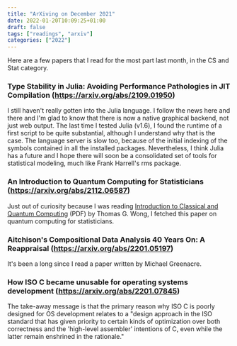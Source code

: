 ```yaml
---
title: "ArXiving on December 2021"
date: 2022-01-20T10:09:25+01:00
draft: false
tags: ["readings", "arxiv"]
categories: ["2022"]
---
```


Here are a few papers that I read for the most part last month, in the CS and Stat category.

### Type Stability in Julia: Avoiding Performance Pathologies in JIT Compilation (https://arxiv.org/abs/2109.01950)

I still haven't really gotten into the Julia language. I follow the news here and there and I'm glad to know that there is now a native graphical backend, not just web output. The last time I tested Julia (v1.6), I found the runtime of a first script to be quite substantial, although I understand why that is the case. The language server is slow too, because of the initial indexing of the symbols contained in all the installed packages. Nevertheless, I think Julia has a future and I hope there will soon be a consolidated set of tools for statistical modeling, much like Frank Harrell's rms package.


### An Introduction to Quantum Computing for Statisticians (https://arxiv.org/abs/2112.06587)

Just out of curiosity because I was reading [Introduction to Classical and Quantum Computing](https://www.thomaswong.net/introduction-to-classical-and-quantum-computing.pdf) (PDF) by Thomas G. Wong, I fetched this paper on quantum computing for statisticians.


### Aitchison's Compositional Data Analysis 40 Years On: A Reappraisal (https://arxiv.org/abs/2201.05197)

It's been a long since I read a paper written by Michael Greenacre.


### How ISO C became unusable for operating systems development (https://arxiv.org/abs/2201.07845)

The take-away message is that the primary reason why ISO C is poorly designed for OS development relates to a "design approach in the ISO standard that has given priority to certain kinds of optimization over both correctness and the 'high-level assembler' intentions of C, even while the latter remain enshrined in the rationale."
